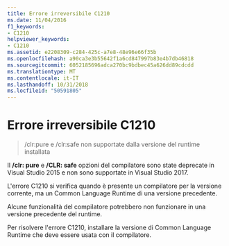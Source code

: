 ```yaml
---
title: Errore irreversibile C1210
ms.date: 11/04/2016
f1_keywords:
- C1210
helpviewer_keywords:
- C1210
ms.assetid: e2208309-c284-425c-a7e8-48e96e66f35b
ms.openlocfilehash: a90ca3e3b55642f1a6cd847997b83e4b7db46818
ms.sourcegitcommit: 6052185696adca270bc9bdbec45a626dd89cdcdd
ms.translationtype: MT
ms.contentlocale: it-IT
ms.lasthandoff: 10/31/2018
ms.locfileid: "50591805"
---
```

# <a name="fatal-error-c1210"></a>Errore irreversibile C1210

> /clr:pure e /clr:safe non supportate dalla versione del runtime installata

Il **/clr: pure** e **/CLR: safe** opzioni del compilatore sono state deprecate in Visual Studio 2015 e non sono supportate in Visual Studio 2017.

L'errore C1210 si verifica quando è presente un compilatore per la versione corrente, ma un Common Language Runtime di una versione precedente.

Alcune funzionalità del compilatore potrebbero non funzionare in una versione precedente del runtime.

Per risolvere l'errore C1210, installare la versione di Common Language Runtime che deve essere usata con il compilatore.